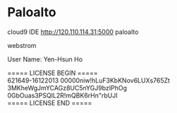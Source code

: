 Paloalto
========


cloud9 IDE
http://120.110.114.31:5000
paloalto


webstrom


User Name: Yen-Hsun Ho

===== LICENSE BEGIN =====<br>
621649-16122013
00000niw!hLuF3KbKNov6LUXs765Zt
3MKheWgJmYCAGz8UC5nYGJ9bzIPhOg
0GbOuas3PSQIL2R!mQBK6rHn"rbUJI<br>
===== LICENSE END =====
